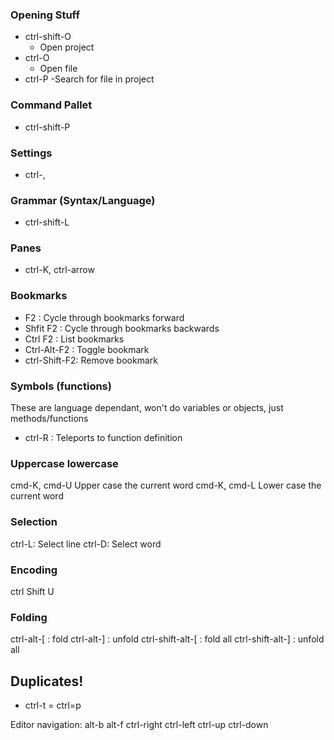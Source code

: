 ### Opening Stuff
- ctrl-shift-O
	- Open project
- ctrl-O
	- Open file
- ctrl-P
	-Search for file in project	
### Command Pallet
- ctrl-shift-P

### Settings
- ctrl-,

### Grammar (Syntax/Language)
- ctrl-shift-L

### Panes
- ctrl-K, ctrl-arrow

### Bookmarks
- F2 : Cycle through bookmarks forward
- Shfit F2 : Cycle through bookmarks backwards
- Ctrl F2 : List bookmarks
- Ctrl-Alt-F2 : Toggle bookmark
- ctrl-Shift-F2: Remove bookmark

### Symbols (functions)
These are language dependant, won't do variables or objects, just methods/functions
- ctrl-R : Teleports to function definition

### Uppercase lowercase
cmd-K, cmd-U
    Upper case the current word
cmd-K, cmd-L
    Lower case the current word

### Selection
ctrl-L: Select line
ctrl-D: Select word

### Encoding
ctrl Shift U

### Folding
ctrl-alt-[ : fold
ctrl-alt-] : unfold
ctrl-shift-alt-[ : fold all
ctrl-shift-alt-] : unfold all


## Duplicates!
- ctrl-t = ctrl=p


Editor navigation:
alt-b
alt-f
ctrl-right
ctrl-left
ctrl-up
ctrl-down